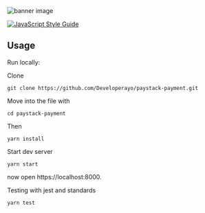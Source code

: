 <img src="https://og-image.now.sh/**Paystack%20Payment**%20built%20with%20**React**%20Hosted%20on%20**Now%20Server**.png?theme=light&md=1&fontSize=100px&images=https%3A%2F%2Fassets.zeit.co%2Fimage%2Fupload%2Ffront%2Fassets%2Fdesign%2Fnow-black.svg&images=https%3A%2F%2Fs3-eu-west-1.amazonaws.com%2Fpstk-blog-staging%2Fimages%2Farticles%2FPaystack-mark.png&images=https%3A%2F%2Fcdn4.iconfinder.com%2Fdata%2Ficons%2Flogos-3%2F600%2FReact.js_logo-512.png&widths=300&widths=300&widths=350&heights=300&heights=300&heights=300" alt="banner image">

[![JavaScript Style Guide](https://cdn.rawgit.com/standard/standard/master/badge.svg)](https://github.com/standard/standard)

## Usage

Run locally:

Clone
```
git clone https://github.com/Developerayo/paystack-payment.git
```

Move into the file with
```
cd paystack-payment
```

Then
```
yarn install
```
Start dev server

```
yarn start
```
now open https://localhost:8000.

Testing with jest and standards

```
yarn test
```
